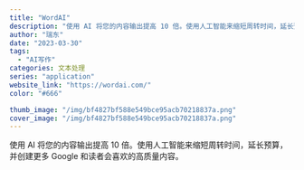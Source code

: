 ```yaml
---
title: "WordAI"
description: "使用 AI 将您的内容输出提高 10 倍。使用人工智能来缩短周转时间，延长预算，并创建更多 Google 和读者会喜欢的"
author: "瑞东"
date: "2023-03-30"
tags:
  - "AI写作"
categories: 文本处理
series: "application"
website_link: "https://wordai.com/"
color: "#666"

thumb_image: "/img/bf4827bf588e549bce95acb70218837a.png"
cover_image: "/img/bf4827bf588e549bce95acb70218837a.png"
---
```


使用 AI 将您的内容输出提高 10 倍。使用人工智能来缩短周转时间，延长预算，并创建更多 Google 和读者会喜欢的高质量内容。 